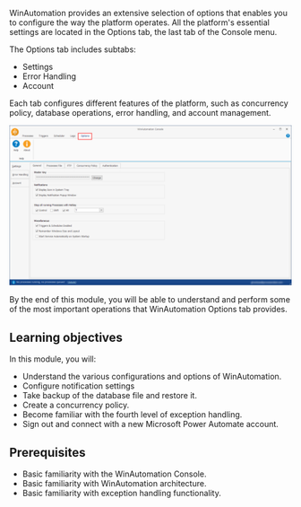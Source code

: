 WinAutomation provides an extensive selection of options that enables you to configure the way the platform operates. All the platform's essential settings are located in the Options tab, the last tab of the Console menu.

The Options tab includes subtabs:
-	Settings
-	Error Handling
-	Account

Each tab configures different features of the platform, such as concurrency policy, database operations, error handling, and account management.

![The Options tab.](..\media\options-tab-console.png)

By the end of this module, you will be able to understand and perform some of the most important operations that WinAutomation Options tab provides.

## Learning objectives

In this module, you will: 

- Understand the various configurations and options of WinAutomation.
- Configure notification settings
- Take backup of the database file and restore it. 
- Create a concurrency policy. 
- Become familiar with the fourth level of exception handling.
- Sign out and connect with a new Microsoft Power Automate account. 

## Prerequisites 

- Basic familiarity with the WinAutomation Console.
- Basic familiarity with WinAutomation architecture.
- Basic familiarity with exception handling functionality.